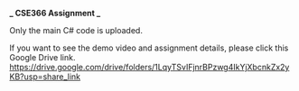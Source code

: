 **_ CSE366 Assignment _**

Only the main C# code is uploaded.

If you want to see the demo video and assignment details, please click this Google Drive link.
https://drive.google.com/drive/folders/1LqyTSvIFjnrBPzwg4IkYjXbcnkZx2yKB?usp=share_link
